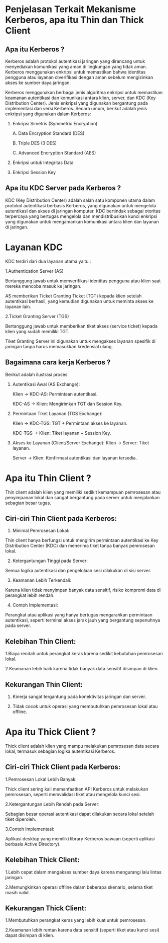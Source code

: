 # Penjelasan Terkait Mekanisme Kerberos, apa itu Thin dan Thick Client

## Apa itu Kerberos ?

Kerberos adalah protokol autentikasi jaringan yang dirancang untuk menyediakan komunikasi yang aman di lingkungan yang tidak aman. Kerberos menggunakan enkripsi untuk memastikan bahwa identitas pengguna atau layanan diverifikasi dengan aman sebelum mengizinkan akses ke sumber daya jaringan.


Kerberos menggunakan berbagai jenis algoritma enkripsi untuk memastikan keamanan autentikasi dan komunikasi antara klien, server, dan KDC (Key Distribution Center). Jenis enkripsi yang digunakan bergantung pada implementasi dan versi Kerberos. Secara umum, berikut adalah jenis enkripsi yang digunakan dalam Kerberos:


  1. Enkripsi Simetris (Symmetric Encryption)

       A. Data Encryption Standard (DES)

       B. Triple DES (3 DES)

       C. Advanced Encryption Standard (AES)

  3. Enkripsi untuk Integritas Data

  4. Enkripsi Session Key

## Apa itu KDC Server pada Kerberos ?

KDC (Key Distribution Center) adalah salah satu komponen utama dalam protokol autentikasi berbasis Kerberos, yang digunakan untuk mengelola autentikasi dan akses di jaringan komputer. KDC bertindak sebagai otoritas terpercaya yang bertugas mengelola dan mendistribusikan kunci enkripsi yang digunakan untuk mengamankan komunikasi antara klien dan layanan di jaringan. 

# Layanan KDC

KDC terdiri dari dua layanan utama yaitu :

1.Authentication Server (AS)

  Bertanggung jawab untuk memverifikasi identitas pengguna atau klien saat mereka mencoba masuk ke jaringan.
  
  AS memberikan Ticket Granting Ticket (TGT) kepada klien setelah autentikasi berhasil, yang kemudian digunakan untuk meminta akses ke layanan lain.

2.Ticket Granting Server (TGS)

  Bertanggung jawab untuk memberikan tiket akses (service ticket) kepada klien yang sudah memiliki TGT.
  
  Tiket Granting Server ini digunakan untuk mengakses layanan spesifik di jaringan tanpa harus memasukkan kredensial ulang.


## Bagaimana cara kerja Kerberos ?

Berikut adalah ilustrasi proses 

  1. Autentikasi Awal (AS Exchange):

      Klien → KDC-AS: Permintaan autentikasi.
     
      KDC-AS → Klien: Mengirimkan TGT dan Session Key.

2. Permintaan Tiket Layanan (TGS Exchange):

      Klien → KDC-TGS: TGT + Permintaan akses ke layanan.
   
      KDC-TGS → Klien: Tiket layanan + Session Key.

   
3. Akses ke Layanan (Client/Server Exchange):
     Klien → Server: Tiket layanan.
   
     Server → Klien: Konfirmasi autentikasi dan layanan tersedia.


# Apa itu Thin Client ?

  Thin client adalah klien yang memiliki sedikit kemampuan pemrosesan atau penyimpanan lokal dan sangat bergantung pada server untuk menjalankan sebagian besar tugas.



## Ciri-ciri Thin Client pada Kerberos:


1. Minimal Pemrosesan Lokal:
   
Thin client hanya berfungsi untuk mengirim permintaan autentikasi ke Key Distribution Center (KDC) dan menerima tiket tanpa banyak pemrosesan lokal.


2. Ketergantungan Tinggi pada Server:

Semua logika autentikasi dan pengelolaan sesi dilakukan di sisi server.

3. Keamanan Lebih Terkendali:
   
Karena klien tidak menyimpan banyak data sensitif, risiko kompromi data di perangkat lebih rendah.

4. Contoh Implementasi:

Perangkat atau aplikasi yang hanya bertugas mengarahkan permintaan autentikasi, seperti terminal akses jarak jauh yang bergantung sepenuhnya pada server.


## Kelebihan Thin Client:

  1.Biaya rendah untuk perangkat keras karena sedikit kebutuhan pemrosesan lokal.

  2.Keamanan lebih baik karena tidak banyak data sensitif disimpan di klien.


## Kekurangan Thin Client:
  
  1. Kinerja sangat tergantung pada konektivitas jaringan dan server.

  2. Tidak cocok untuk operasi yang membutuhkan pemrosesan lokal atau offline.



# Apa itu Thick Client ?

Thick client adalah klien yang mampu melakukan pemrosesan data secara lokal, termasuk sebagian logika autentikasi Kerberos.


## Ciri-ciri Thick Client pada Kerberos:

  1.Pemrosesan Lokal Lebih Banyak:
  
  Thick client sering kali memanfaatkan API Kerberos untuk melakukan pemrosesan, seperti memvalidasi tiket atau mengelola kunci sesi.

  2.Ketergantungan Lebih Rendah pada Server:
  
  Sebagian besar operasi autentikasi dapat dilakukan secara lokal setelah tiket diperoleh.
  
  3.Contoh Implementasi:

  Aplikasi desktop yang memiliki library Kerberos bawaan (seperti aplikasi berbasis Active Directory).

## Kelebihan Thick Client:

  1.Lebih cepat dalam mengakses sumber daya karena mengurangi lalu lintas jaringan.
  
  2.Memungkinkan operasi offline dalam beberapa skenario, selama tiket masih valid.

  
## Kekurangan Thick Client:

  1.Membutuhkan perangkat keras yang lebih kuat untuk pemrosesan.
  
  2.Keamanan lebih rentan karena data sensitif (seperti tiket atau kunci sesi) dapat disimpan di klien.

   




